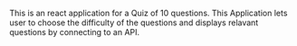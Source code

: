 This is an react application for a Quiz of 10 questions. This Application lets user to choose the difficulty of the questions and displays relavant questions by connecting to an API. 
